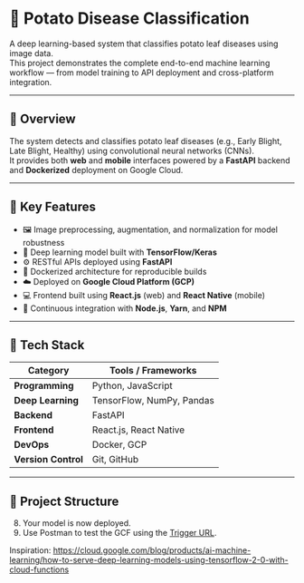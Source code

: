 # 🥔 Potato Disease Classification

A deep learning-based system that classifies potato leaf diseases using image data.  
This project demonstrates the complete end-to-end machine learning workflow — from model training to API deployment and cross-platform integration.

---

## 🚀 Overview

The system detects and classifies potato leaf diseases (e.g., Early Blight, Late Blight, Healthy) using convolutional neural networks (CNNs).  
It provides both **web** and **mobile** interfaces powered by a **FastAPI** backend and **Dockerized** deployment on Google Cloud.

---

## 🧠 Key Features

- 🖼️ Image preprocessing, augmentation, and normalization for model robustness  
- 🧩 Deep learning model built with **TensorFlow/Keras**  
- ⚙️ RESTful APIs deployed using **FastAPI**  
- 🐳 Dockerized architecture for reproducible builds  
- ☁️ Deployed on **Google Cloud Platform (GCP)**  
- 💻 Frontend built using **React.js** (web) and **React Native** (mobile)  
- 🔄 Continuous integration with **Node.js**, **Yarn**, and **NPM**

---

## 🧰 Tech Stack

| Category | Tools / Frameworks |
|-----------|--------------------|
| **Programming** | Python, JavaScript |
| **Deep Learning** | TensorFlow, NumPy, Pandas |
| **Backend** | FastAPI |
| **Frontend** | React.js, React Native |
| **DevOps** | Docker, GCP |
| **Version Control** | Git, GitHub |

---

## 📁 Project Structure



8. Your model is now deployed.
9. Use Postman to test the GCF using the [Trigger URL](https://cloud.google.com/functions/docs/calling/http).

Inspiration: https://cloud.google.com/blog/products/ai-machine-learning/how-to-serve-deep-learning-models-using-tensorflow-2-0-with-cloud-functions


